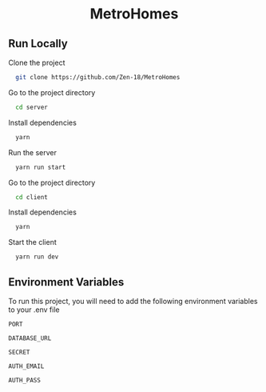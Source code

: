 <div align = "center">
  <h1>MetroHomes</h1>
</div>


## Run Locally

Clone the project

```bash
  git clone https://github.com/Zen-18/MetroHomes
```

Go to the project directory

```bash
  cd server
```

Install dependencies

```bash
  yarn 
```

Run the server

```bash
  yarn run start
```

Go to the project directory

```bash
  cd client
```

Install dependencies

```bash
  yarn 
```

Start the client

```bash
  yarn run dev
```

## Environment Variables

To run this project, you will need to add the following environment variables to your .env file

`PORT`

`DATABASE_URL`

`SECRET`

`AUTH_EMAIL`

`AUTH_PASS`


